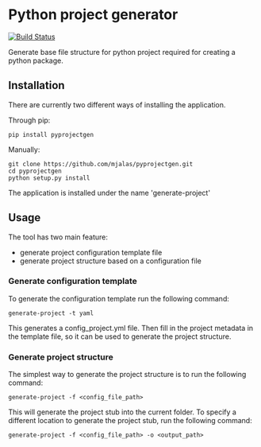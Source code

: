 # Python project generator
[![Build Status](https://travis-ci.org/mjalas/pyprojectgen.svg?branch=master)](https://travis-ci.org/mjalas/pyprojectgen)

Generate base file structure for python project required for creating a python package.

## Installation

There are currently two different ways of installing the application.

Through pip:
```
pip install pyprojectgen
```

Manually:
```
git clone https://github.com/mjalas/pyprojectgen.git
cd pyprojectgen
python setup.py install
```

The application is installed under the name 'generate-project'

## Usage

The tool has two main feature:
- generate project configuration template file
- generate project structure based on a configuration file

### Generate configuration template

To generate the configuration template run the following command:
```
generate-project -t yaml
```
This generates a config_project.yml file. Then fill in the project metadata in the template file,
so it can be used to generate the project structure.

### Generate project structure

The simplest way to generate the project structure is to run the following command:
```
generate-project -f <config_file_path>
```
This will generate the project stub into the current folder.
To specify a different location to generate the project stub, run the following command:
```
generate-project -f <config_file_path> -o <output_path>
```
